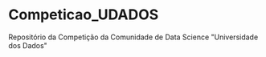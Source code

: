# Competicao_UDADOS
Repositório da Competição da Comunidade de Data Science "Universidade dos Dados"
